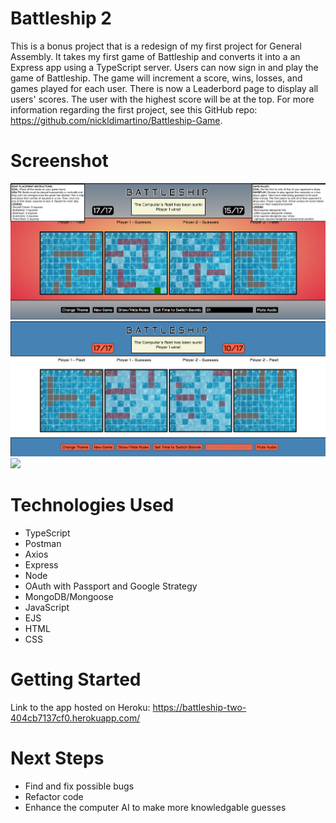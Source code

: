 # Battleship 2
This is a bonus project that is a redesign of my first project for General Assembly.  It takes my first game of Battleship and converts it into a an Express app using a TypeScript server.  Users can now sign in and play the game of Battleship.  The game will increment a score, wins, losses, and games played for each user.  There is now a Leaderbord page to display all users' scores.  The user with the highest score will be at the top.  For more information regarding the first project, see this GitHub repo: https://github.com/nickldimartino/Battleship-Game.

# Screenshot

<img src="./public/imgs/primary-theme.png">
<img src="./public/imgs/classic-theme.png">
<img src="./public/imgs/leaderboard page.png">

# Technologies Used

- TypeScript
- Postman
- Axios
- Express
- Node
- OAuth with Passport and Google Strategy
- MongoDB/Mongoose
- JavaScript
- EJS
- HTML
- CSS

# Getting Started

Link to the app hosted on Heroku:
https://battleship-two-404cb7137cf0.herokuapp.com/

# Next Steps

- Find and fix possible bugs
- Refactor code
- Enhance the computer AI to make more knowledgable guesses
